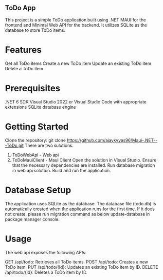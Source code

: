 ## ToDo App
This project is a simple ToDo application built using .NET MAUI for the frontend and Minimal Web API for the backend. It utilizes SQLite as the database to store ToDo items.

# Features
Get all ToDo items
Create a new ToDo item
Update an existing ToDo item
Delete a ToDo item

# Prerequisites
.NET 6 SDK
Visual Studio 2022 or Visual Studio Code with appropriate extensions
SQLite database engine

# Getting Started
Clone the repository: git clone https://github.com/ajaykvyas96/Maui-.NET---ToDo.git
There are two sulutions. 
1. ToDoWebApi - Web api
2. ToDoMauiClient - Maui Client
Open the solution in Visual Studio.
Ensure that the necessary dependencies are installed.
Run database migration in web api solution.
Build and run the application.

# Database Setup
The application uses SQLite as the database. The database file (todo.db) is automatically created when the application runs for the first time. If it does not create, please run migration command as below
update-database in package manager console.

# Usage
The web api exposes the following APIs:

GET /api/todo: Retrieves all ToDo items.
POST /api/todo: Creates a new ToDo item.
PUT /api/todo/{id}: Updates an existing ToDo item by ID.
DELETE /api/todo/{id}: Deletes a ToDo item by ID.

